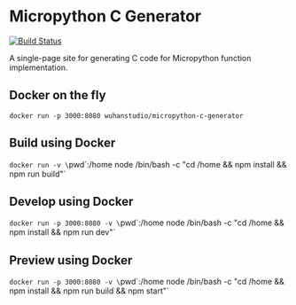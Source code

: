 # Micropython C Generator

[![Build Status](https://travis-ci.org/wuhanstudio/Micropython-C-Generator.svg?branch=master)](https://travis-ci.org/wuhanstudio/Micropython-C-Generator)

A single-page site for generating C code for Micropython function implementation.

## Docker on the fly

`docker run -p 3000:8080 wuhanstudio/micropython-c-generator`

## Build using Docker

`docker run -v \`pwd\`:/home node /bin/bash -c "cd /home && npm install && npm run build"`

## Develop using Docker

`docker run -p 3000:8080 -v \`pwd\`:/home node /bin/bash -c "cd /home && npm install && npm run dev"`

## Preview using Docker

`docker run -p 3000:8080 -v \`pwd\`:/home node /bin/bash -c "cd /home && npm install && npm run build && npm start"`
